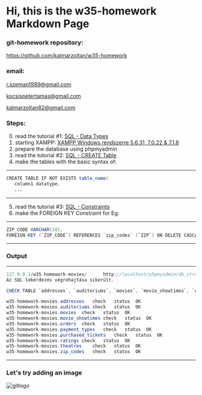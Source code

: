 # Hi, this is the w35-homework Markdown Page

### git-homework repository:
<https://github.com/kalmarzoltan/w35-homework>

### email:
<r.szeman1989@gmail.com><br/>

<kocsispetertamas@gmail.com><br/>

<kalmarzoltan82@gmail.com><br/>

### Steps:
0. read the tutorial #1: [SQL - Data Types](https://www.tutorialspoint.com/sql/sql-data-types.htm)
1. starting XAMPP: [XAMPP Windows rendszerre 5.6.31, 7.0.22 & 7.1.8](https://www.apachefriends.org/hu/download.html)
2. prepare the database using phpmyadmin
3. read the tutorial #2: [SQL - CREATE Table](https://www.tutorialspoint.com/sql/sql-create-table.htm)
4. make the tables with the basic syntax of:
---

```java
CREATE TABLE IF NOT EXISTS table_name(
   column1 datatype,
   ...
```
---


5. read the tutorial #3: [SQL - Constraints](https://www.tutorialspoint.com/sql/sql-constraints.htm)
6. make the FOREIGN KEY Constraint for Eg:
---
```java
ZIP_CODE VARCHAR(10),
FOREIGN KEY (`ZIP_CODE`) REFERENCES `zip_codes` (`ZIP`) ON DELETE CASCADE ON UPDATE CASCADE
```
---

### Output
---
```java
127.0.0.1/w35-homework-movies/		http://localhost/phpmyadmin/db_structure.php?db=w35-homework-movies
Az SQL-lekérdezés végrehajtása sikerült.

CHECK TABLE `addresses`, `auditoriums`, `movies`, `movie_showtimes`, `orders`, `payment_types`, `purchased_tickets`, `ratings`, `theatres`, `zip_codes`

w35-homework-movies.addresses	check	status	OK
w35-homework-movies.auditoriums	check	status	OK
w35-homework-movies.movies	check	status	OK
w35-homework-movies.movie_showtimes	check	status	OK
w35-homework-movies.orders	check	status	OK
w35-homework-movies.payment_types	check	status	OK
w35-homework-movies.purchased_tickets	check	status	OK
w35-homework-movies.ratings	check	status	OK
w35-homework-movies.theatres	check	status	OK
w35-homework-movies.zip_codes	check	status	OK

```
---


### Let's try adding an image
![gitlogo](https://www.shareicon.net/data/128x128/2017/02/15/879138_media_512x512.png)
